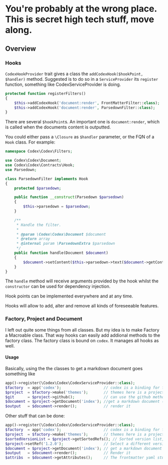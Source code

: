 # You're probably at the wrong place. This is secret high tech stuff, move along.
## Overview

### Hooks

`CodexHookProvider` trait gives a class the `addCodexHook($hookPoint, $handler)` method.
Suggested is to do so in a `ServiceProvider` its `register` function, something like CodexServiceProvider is doing.

```php
protected function registerFilters()
{
    $this->addCodexHook('document:render', FrontMatterFilter::class);
    $this->addCodexHook('document:render', ParsedownFilter::class);
}
```
There are several `$hookPoint`s. An important one is `document:render`, which is called when the documents content is outputted.

You could either pass a `\Closure` as `$handler` parameter, or the FQN of a `Hook` class. For example:

```php
namespace Codex\Codex\Filters;

use Codex\Codex\Document;
use Codex\Codex\Contracts\Hook;
use Parsedown;

class ParsedownFilter implements Hook
{
    protected $parsedown;

    public function __construct(Parsedown $parsedown)
    {
        $this->parsedown = $parsedown;
    }

    /**
     * Handle the filter.
     *
     * @param \Codex\Codex\Document $document
     * @return array
     * @internal param \ParsedownExtra $parsedown
     */
    public function handle(Document $document)
    {
        $document->setContent($this->parsedown->text($document->getContent()));
    }
}
```

The `handle` method will receive arguments provided by the hook whilst the `constructor` can be used for dependency injection.


Hook points can be implemented everywhere and at any time. 

Hooks will allow to add, alter and remove all kinds of foreseeable features.
 


### Factory, Project and Document
I left out quite some things from all classes. But my idea is to make Factory a Macroable class. That way hooks can easily add addional methods to the factory class.
 The factory class is bound on `codex`. It manages all hooks as well.
 
#### Usage

Basically, using the the classes to get a markdown document goes something like
```php
app()->register(\Codex\Codex\CodexServiceProvider::class);
$factory  = app('codex');                   // codex is a binding for factory
$project  = $factory->make('themes');       // themes here is a project name
$git      = $project->github();             // can use the github method, added by the hook utilizing the macroable trait
$document = $project->getDocument('index'); //get a markdown document (no ext needed)
$output   = $document->render();            // render it
```

Other stuff that can be done:
```php
app()->register(\Codex\Codex\CodexServiceProvider::class);
$factory  = app('codex');                   // codex is a binding for factory
$project  = $factory->make('themes');       // themes here is a project name
$sortedVersionList = $project->getSortedRefs(); // Sorted version list, usefull for a dropdown 
$project->setRef('1.2.0');                  // Select a different version
$document = $project->getDocument('index'); // get a markdown document (for 1.2.0)
$output   = $document->render();            // Render it
$attribs  = $document->getAttributes();     // The frontmatter yaml stuff as php array 
```